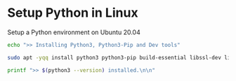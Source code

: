 # Setup Python in Linux

Setup a Python environment on Ubuntu 20.04


```sh
echo ">> Installing Python3, Python3-Pip and Dev tools"

sudo apt -yqq install python3 python3-pip build-essential libssl-dev libffi-dev python3-dev python3-venv 

printf ">> $(python3 --version) installed.\n\n"
```

